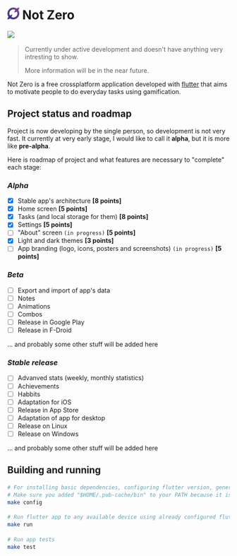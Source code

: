 # <img src="assets/logo-colored.svg" width="27"> **Not Zero**

<a href="./LICENSE.md"><img src="https://img.shields.io/badge/license-GPLv3-blue.svg"></a>

> Currently under active development and doesn't have anything very intresting to show.
>
> More information will be in the near future.

Not Zero is a free crossplatform application developed with [flutter](https://flutter.dev) that aims to motivate people to do everyday tasks using gamification.

## Project status and roadmap

Project is now developing by the single person, so development is not very fast.
It currently at very early stage, I would like to call it **alpha**, but it is more like **pre-alpha**.

Here is roadmap of project and what features are necessary to "complete" each stage:

### _Alpha_

- [x] Stable app's architecture **[8 points]**
- [x] Home screen  **[5 points]**
- [x] Tasks (and local storage for them) **[8 points]**
- [x] Settings  **[5 points]**
- [ ] "About" screen `(in progress)` **[5 points]**
- [x] Light and dark themes **[3 points]**
- [ ] App branding (logo, icons, posters and screenshots) `(in progress)` **[5 points]**

### _Beta_

- [ ] Export and import of app's data
- [ ] Notes
- [ ] Animations
- [ ] Combos
- [ ] Release in Google Play
- [ ] Release in F-Droid

... and probably some other stuff will be added here

### _Stable release_

- [ ] Advanved stats (weekly, monthly statistics)
- [ ] Achievements
- [ ] Habbits
- [ ] Adaptation for iOS
- [ ] Release in App Store
- [ ] Adaptation of app for desktop
- [ ] Release on Linux
- [ ] Release on Windows

... and probably some other stuff will be added here

## Building and running

```bash
# For installing basic dependencies, configuring flutter version, generating neccesary code
# Make sure you added "$HOME/.pub-cache/bin" to your PATH because it is necessary for FVM
make config

# Run flutter app to any available device using already configured flutter version
make run

# Run app tests
make test
```
